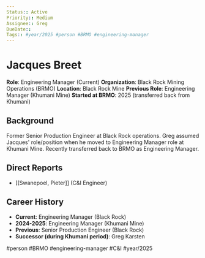 ```yaml
---
Status:: Active
Priority:: Medium
Assignee:: Greg
DueDate::
Tags:: #year/2025 #person #BRMO #engineering-manager
---
```


# Jacques Breet

**Role**: Engineering Manager (Current)
**Organization**: Black Rock Mining Operations (BRMO)
**Location**: Black Rock Mine
**Previous Role**: Engineering Manager (Khumani Mine)
**Started at BRMO**: 2025 (transferred back from Khumani)

## Background
Former Senior Production Engineer at Black Rock operations. Greg assumed Jacques' role/position when he moved to Engineering Manager role at Khumani Mine. Recently transferred back to BRMO as Engineering Manager.

## Direct Reports
- [[Swanepoel, Pieter]] (C&I Engineer)

## Career History
- **Current**: Engineering Manager (Black Rock)
- **2024-2025**: Engineering Manager (Khumani Mine)
- **Previous**: Senior Production Engineer (Black Rock)
- **Successor (during Khumani period)**: Greg Karsten

#person #BRMO #engineering-manager #C&I #year/2025